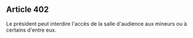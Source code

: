 Article 402
----
Le président peut interdire l'accès de la salle d'audience aux mineurs ou à
certains d'entre eux.
